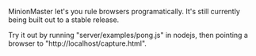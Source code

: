 MinionMaster let's you rule browsers programatically. It's still currently being built out to a stable release.

Try it out by running "server/examples/pong.js" in nodejs, then pointing a browser to "http://localhost/capture.html".